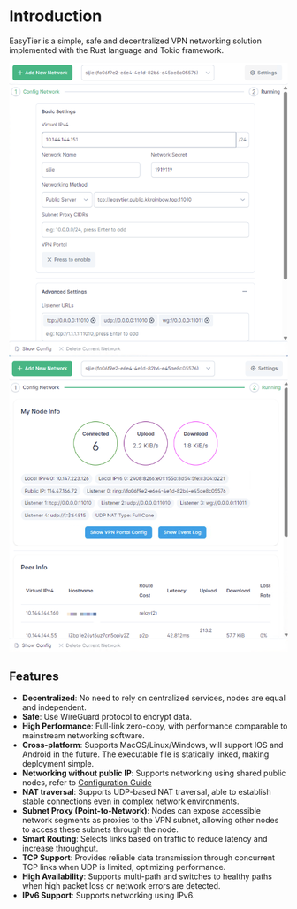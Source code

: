 # Introduction

EasyTier is a simple, safe and decentralized VPN networking solution implemented with the Rust language and Tokio framework.

![alt text](/assets/image-5.png)![alt text](/assets/image-4.png)

## Features
 
- **Decentralized**: No need to rely on centralized services, nodes are equal and independent.
- **Safe**: Use WireGuard protocol to encrypt data.
- **High Performance**: Full-link zero-copy, with performance comparable to mainstream networking software.
- **Cross-platform**: Supports MacOS/Linux/Windows, will support IOS and Android in the future. The executable file is statically linked, making deployment simple.
- **Networking without public IP**: Supports networking using shared public nodes, refer to [Configuration Guide](/guide/network/without-public-ip.md)
- **NAT traversal**: Supports UDP-based NAT traversal, able to establish stable connections even in complex network environments.
- **Subnet Proxy (Point-to-Network)**: Nodes can expose accessible network segments as proxies to the VPN subnet, allowing other nodes to access these subnets through the node.
- **Smart Routing**: Selects links based on traffic to reduce latency and increase throughput.
- **TCP Support**: Provides reliable data transmission through concurrent TCP links when UDP is limited, optimizing performance.
- **High Availability**: Supports multi-path and switches to healthy paths when high packet loss or network errors are detected.
- **IPv6 Support**: Supports networking using IPv6.